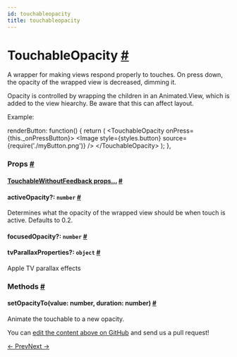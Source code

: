 ```yaml
---
id: touchableopacity
title: touchableopacity
---
```

<a id="content"></a><h1><a class="anchor" name="touchableopacity"></a>TouchableOpacity <a class="hash-link" href="docs/touchableopacity.html#touchableopacity">#</a></h1><div><div><p>A wrapper for making views respond properly to touches.
On press down, the opacity of the wrapped view is decreased, dimming it.</p><p>Opacity is controlled by wrapping the children in an Animated.View, which is
added to the view hiearchy.  Be aware that this can affect layout.</p><p>Example:</p><div class="prism language-javascript">renderButton<span class="token punctuation">:</span> <span class="token keyword">function</span><span class="token punctuation">(</span><span class="token punctuation">)</span> <span class="token punctuation">{</span>
  <span class="token keyword">return</span> <span class="token punctuation">(</span>
    &lt;TouchableOpacity onPress<span class="token operator">=</span><span class="token punctuation">{</span><span class="token keyword">this</span><span class="token punctuation">.</span>_onPressButton<span class="token punctuation">}</span><span class="token operator">&gt;</span>
      &lt;Image
        style<span class="token operator">=</span><span class="token punctuation">{</span>styles<span class="token punctuation">.</span>button<span class="token punctuation">}</span>
        source<span class="token operator">=</span><span class="token punctuation">{</span><span class="token function">require<span class="token punctuation">(</span></span><span class="token string">'./myButton.png'</span><span class="token punctuation">)</span><span class="token punctuation">}</span>
      <span class="token operator">/</span><span class="token operator">&gt;</span>
    &lt;<span class="token operator">/</span>TouchableOpacity<span class="token operator">&gt;</span>
  <span class="token punctuation">)</span><span class="token punctuation">;</span>
<span class="token punctuation">}</span><span class="token punctuation">,</span></div></div><h3><a class="anchor" name="props"></a>Props <a class="hash-link" href="docs/touchableopacity.html#props">#</a></h3><div class="props"><div class="prop"><h4 class="propTitle"><a class="anchor" name="touchablewithoutfeedback"></a><a href="docs/touchablewithoutfeedback.html#props">TouchableWithoutFeedback props...</a> <a class="hash-link" href="docs/touchableopacity.html#touchablewithoutfeedback">#</a></h4></div><div class="prop"><h4 class="propTitle"><a class="anchor" name="activeopacity"></a>activeOpacity?: <span class="propType"><code>number</code></span> <a class="hash-link" href="docs/touchableopacity.html#activeopacity">#</a></h4><div><p>Determines what the opacity of the wrapped view should be when touch is
active. Defaults to 0.2.</p></div></div><div class="prop"><h4 class="propTitle"><a class="anchor" name="focusedopacity"></a>focusedOpacity?: <span class="propType"><code>number</code></span> <a class="hash-link" href="docs/touchableopacity.html#focusedopacity">#</a></h4></div><div class="prop"><h4 class="propTitle"><a class="anchor" name="tvparallaxproperties"></a>tvParallaxProperties?: <span class="propType"><code>object</code></span> <a class="hash-link" href="docs/touchableopacity.html#tvparallaxproperties">#</a></h4><div><p>Apple TV parallax effects</p></div></div></div><span><h3><a class="anchor" name="methods"></a>Methods <a class="hash-link" href="docs/touchableopacity.html#methods">#</a></h3><div class="props"><div class="prop"><h4 class="methodTitle"><a class="anchor" name="setopacityto"></a>setOpacityTo<span class="methodType">(value: number, duration: number)</span> <a class="hash-link" href="docs/touchableopacity.html#setopacityto">#</a></h4><div><p>Animate the touchable to a new opacity.</p></div></div></div></span></div><p class="edit-page-block">You can <a target="_blank" href="https://github.com/facebook/react-native/blob/master/Libraries/Components/Touchable/TouchableOpacity.js">edit the content above on GitHub</a> and send us a pull request!</p><div class="docs-prevnext"><a class="docs-prev" href="docs/touchablenativefeedback.html#content">← Prev</a><a class="docs-next" href="docs/touchablewithoutfeedback.html#content">Next →</a></div>